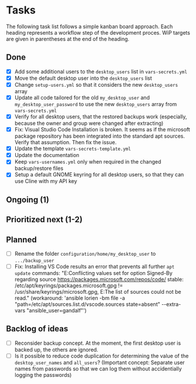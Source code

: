 # Tasks

The following task list follows a simple kanban board approach. Each heading
represents a workflow step of the development proces. WiP targets are given
in parentheses at the end of the heading.

## Done

- [x] Add some additional users to the `desktop_users` list in `vars-secrets.yml`
- [x] Move the default desktop user into the `desktop_users` list
- [x] Change `setup-users.yml` so that it considers the new `desktop_users` array
- [x] Update all code tailored for the old `my_desktop_user` and `my_desktop_user_password` to use the new `desktop_users` array from `vars-secrets.yml`
- [x] Verify for all desktop users, that the restored backups work (especially, because the owner and group were changed after extracting)
- [x] Fix: Visual Studio Code Installation is broken. It seems as if the microsoft package repository has been integrated into the standard apt sources. Verify that assumption. Then fix the issue.
- [x] Update the template `vars-secrets-template.yml`
- [x] Update the documentation
- [x] Keep `vars-usernames.yml` only when required in the changed backup/restore files
- [x] Setup a default GNOME keyring for all desktop users, so that they can use Cline with my API key

## Ongoing (1)

## Prioritized next (1-2)

## Planned

- [ ] Rename the folder `configuration/home/my_desktop_user` to `.../backup_user`
- [ ] Fix: Installing VS Code results an error that prevents all further `apt update` commands: "E:Conflicting values set for option Signed-By regarding source https://packages.microsoft.com/repos/code/ stable: /etc/apt/keyrings/packages.microsoft.gpg != /usr/share/keyrings/microsoft.gpg, E:The list of sources could not be read." (workaround: 'ansible lorien -bm file -a "path=/etc/apt/sources.list.d/vscode.sources state=absent" --extra-vars "ansible_user=gandalf"')

## Backlog of ideas

- [ ] Reconsider backup concept. At the moment, the first desktop user is backed up, the others are ignored.
- [ ] Is it possible to reduce code duplication for determining the value of the `desktop_user_names` and `all_users`? (Important concept: Separate user names from passwords so that we can log them without accidentially logging the passwords)
